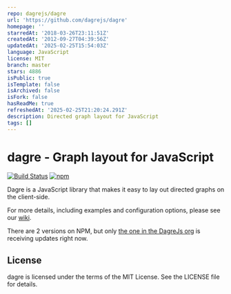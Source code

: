 ```yaml
---
repo: dagrejs/dagre
url: 'https://github.com/dagrejs/dagre'
homepage: ''
starredAt: '2018-03-26T23:11:51Z'
createdAt: '2012-09-27T04:39:56Z'
updatedAt: '2025-02-25T15:54:03Z'
language: JavaScript
license: MIT
branch: master
stars: 4886
isPublic: true
isTemplate: false
isArchived: false
isFork: false
hasReadMe: true
refreshedAt: '2025-02-25T21:20:24.291Z'
description: Directed graph layout for JavaScript
tags: []
---
```


# dagre - Graph layout for JavaScript

[![Build Status](https://github.com/dagrejs/dagre/workflows/Build%20Status/badge.svg?branch=master)](https://github.com/dagrejs/dagre/actions?query=workflow%3A%22Build+Status%22)
[![npm](https://img.shields.io/npm/v/@dagrejs/dagre.svg)](https://www.npmjs.com/package/@dagrejs/dagre)


Dagre is a JavaScript library that makes it easy to lay out directed graphs on the client-side.

For more details, including examples and configuration options, please see our [wiki](https://github.com/dagrejs/dagre/wiki).

There are 2 versions on NPM, but only [the one in the DagreJs org](https://www.npmjs.com/package/@dagrejs/dagre) is receiving updates right now.

## License

dagre is licensed under the terms of the MIT License. See the LICENSE file for details.
